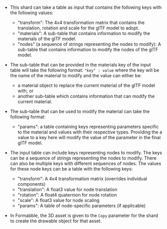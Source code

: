 - This shard can take a table as input that contains the following keys with the following values:
  - "transform": The 4x4 transformation matrix that contains the translation, rotation and scale for the glTF model to adopt.
  - "materials": A sub-table that contains information to modify the materials of the glTF model.
  - "nodes" (a sequence of strings representing the nodes to modify): A sub-table that contains information to modify the nodes of the glTF model.

- The sub-table that can be provided in the materials key of the input table will take the following format: `"key" : value` where the key will be the name of the material to modify and the value can either be: 
  - a material object to replace the current material of the glTF model with, or
  - another sub-table which contains information that can modify the current material.

- The sub-table that can be used to modify the material can take the following format:
  - "params": a table containing keys representing parameters specific to the material and values with their respective types. Providing the a value to a key here will modify the value of the parameter in the final glTF model.

- The input table can include keys representing nodes to modify. The keys can be a sequence of strings representing the nodes to modify. There can also be multiple keys with different sequences of nodes. The values for these node keys can be a table with the following keys:
  - "transform": A 4x4 transformation matrix (overrides individual components)
  - "translation": A float3 value for node translation
  - "rotation": A float4 quaternion for node rotation
  - "scale": A float3 value for node scaling
  - "params": A table of node-specific parameters (if applicable)

- In Formabble, the 3D asset is given to the `Copy` parameter for the shard to create the drawable object for that asset.

